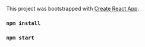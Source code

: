 This project was bootstrapped with [Create React App](https://github.com/facebook/create-react-app).

### `npm install`
### `npm start`
